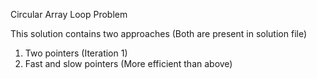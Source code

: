Circular Array Loop Problem

This solution contains two approaches (Both are present in solution file)
1. Two pointers (Iteration 1)
2. Fast and slow pointers (More efficient than above)

